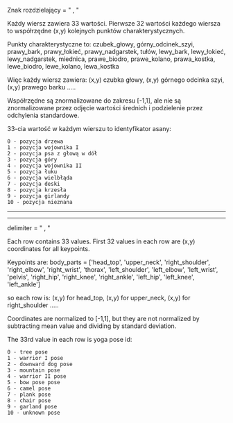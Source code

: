 Znak rozdzielający = " , "

Każdy wiersz zawiera 33 wartości.
Pierwsze 32 wartości każdego wiersza to współrzędne (x,y) kolejnych punktów charakterystycznych.

Punkty charakterystyczne to:
czubek_głowy, górny_odcinek_szyi, prawy_bark, prawy_łokieć,
prawy_nadgarstek, tułów, lewy_bark, lewy_łokieć, lewy_nadgarstek,
miednica, prawe_biodro, prawe_kolano, prawa_kostka, lewe_biodro,
lewe_kolano, lewa_kostka

Więc każdy wiersz zawiera:
(x,y) czubka głowy, (x,y) górnego odcinka szyi, (x,y) prawego barku .....

Współrzędne są znormalizowane do zakresu [-1,1], ale nie są znormalizowane przez odjęcie
wartości średnich i podzielenie przez odchylenia standardowe.

33-cia wartość w każdym wierszu to identyfikator asany:

    0 - pozycja drzewa
    1 - pozycja wojownika I
    2 - pozycja psa z głową w dół
    3 - pozycja góry
    4 - pozycja wojownika II
    5 - pozycja łuku
    6 - pozycja wielbłąda
    7 - pozycja deski
    8 - pozycja krzesła
    9 - pozycja girlandy
    10 - pozycja nieznana

----------------------------------------------------------------------------------------------------------
----------------------------------------------------------------------------------------------------------

delimiter = " , "

Each row contains 33 values.
First 32 values in each row are (x,y) coordinates for all keypoints.

Keypoints are: 
body_parts = ['head_top', 'upper_neck', 'right_shoulder', 'right_elbow',
              'right_wrist', 'thorax', 'left_shoulder', 'left_elbow', 'left_wrist',
              'pelvis', 'right_hip', 'right_knee', 'right_ankle', 'left_hip', 'left_knee', 'left_ankle']

so each row is:
(x,y) for head_top, (x,y) for upper_neck, (x,y) for right_shoulder .....

Coordinates are normalized to [-1,1], but they are not normalized by subtracting mean value and 
dividing by standard deviation.

The 33rd value in each row is yoga pose id:

    0 - tree pose
    1 - warrior I pose
    2 - downward dog pose
    3 - mountain pose
    4 - warrior II pose
    5 - bow pose pose
    6 - camel pose
    7 - plank pose
    8 - chair pose
    9 - garland pose
    10 - unknown pose
